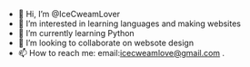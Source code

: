 - 👋 Hi, I’m @IceCweamLover
- 👀 I’m interested in learning languages and making websites
- 🌱 I’m currently learning Python
- 💞️ I’m looking to collaborate on websote design
- 📫 How to reach me: email:icecweamlove@gmail.com
.
<!---
IceCweamLover/IceCream is a ✨ special ✨ repository because its `README.md` (this file) appears on your GitHub profile.
You can click the Preview link to take a look at your changes.
--->
